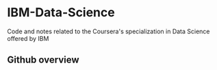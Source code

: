 # IBM-Data-Science
Code and notes related to the Coursera's specialization in Data Science offered by IBM
## Github overview
